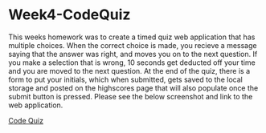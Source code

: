 # Week4-CodeQuiz

This weeks homework was to create a timed quiz web application that has multiple choices. When the correct choice is made, you recieve a message saying that the answer was right, and moves you on to the next question. If you make a selection that is wrong, 10 seconds get deducted off your time and you are moved to the next question. At the end of the quiz, there is a form to put your initials, which when submitted, gets saved to the local storage and posted on the highscores page that will also populate once the submit button is pressed. Please see the below screenshot and link to the web application.

[Code Quiz](https://brob92993.github.io/Week4-CodeQuiz/)



